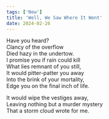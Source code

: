 ```yaml
---
tags: ['New']
title: 'Well, We Saw Where It Went'
date: 2024-02-26
---
```


Have you heard?  
Clancy of the overflow  
Died hazy in the undertow.  
I promise you if rain could kill  
What lies remnant of you still,  
It would pitter-patter you away  
Into the brink of your mortality,  
Edge you on the final inch of life.

It would wipe the vestiges away,  
Leaving nothing but a murder mystery  
That a storm cloud wrote for me.  
